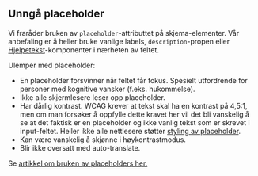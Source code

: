 ## Unngå placeholder

Vi fraråder bruken av `placeholder`-attributtet på skjema-elementer. Vår anbefaling er å heller bruke vanlige labels, `description`-propen eller [Hjelpetekst](/components/hjelpetekst)-komponenter i nærheten av feltet.

Ulemper med placeholder:
- En placeholder forsvinner når feltet får fokus. Spesielt utfordrende for personer med kognitive vansker (f.eks. hukommelse).
- Ikke alle skjermlesere leser opp placeholder.
- Har dårlig kontrast. WCAG krever at tekst skal ha en kontrast på 4,5:1, men om man forsøker å oppfylle dette kravet her vil det bli vanskelig å se at det faktisk er en placeholder og ikke vanlig tekst som er skrevet i input-feltet. Heller ikke alle nettlesere støtter [styling av placeholder](https://caniuse.com/#feat=css-placeholder).
- Kan være vanskelig å skjønne i høykontrastmodus.
- Blir ikke oversatt med auto-translate.

  
Se [artikkel om bruken av placeholders her.](https://www.smashingmagazine.com/2018/06/placeholder-attribute/)